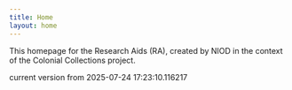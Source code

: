 ```yaml
---
title: Home
layout: home
---
```


This homepage for the Research Aids (RA), created by NIOD in the context of the Colonial Collections project. 


current version from 2025-07-24 17:23:10.116217